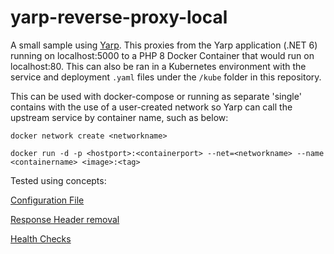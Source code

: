 # yarp-reverse-proxy-local

A small sample using [Yarp](https://microsoft.github.io/reverse-proxy/). This proxies from the Yarp application (.NET 6) running on localhost:5000 to a PHP 8 Docker Container that would run on localhost:80. This can also be ran in a Kubernetes environment with the service and deployment `.yaml` files under the `/kube` folder in this repository.

This can be used with docker-compose or running as separate 'single' contains with the use of a user-created network so Yarp can call the upstream service by container name, such as below:

`docker network create <networkname>`

`docker run -d -p <hostport>:<containerport> --net=<networkname> --name <containername> <image>:<tag>`

Tested using concepts:

[Configuration File](https://microsoft.github.io/reverse-proxy/articles/config-files.html)

[Response Header removal](https://microsoft.github.io/reverse-proxy/articles/transforms.html#response-and-response-trailers)

[Health Checks](https://microsoft.github.io/reverse-proxy/articles/dests-health-checks.html#:~:text=Active%20health%20checks%20YARP%20can%20proactively%20monitor%20destination,the%20calculation%20of%20the%20new%20destination%20health%20states.)

